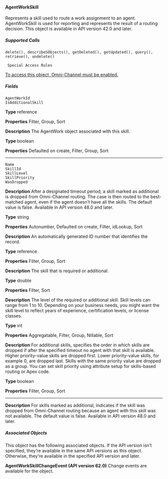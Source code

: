 #### AgentWorkSkill

Represents a skill used to route a work assignment to an agent. AgentWorkSkill is used for reporting and represents the result of a routing
decision. This object is available in API version 42.0 and later.

##### Supported Calls
```
delete(), describeSObjects(), getDeleted(), getUpdated(), query(), retrieve(), undelete()

 Special Access Rules

```
[To access this object, Omni-Channel must be enabled.](https://help.salesforce.com/articleView?id=omnichannel_intro.htm&type=5&language=en_US)

##### Fields

```
AgentWorkId
IsAdditionalSkill

```

**Type**
reference

**Properties**
Filter, Group, Sort

**Description**
The AgentWork object associated with this skill.

**Type**
boolean

**Properties**
Defaulted on create, Filter, Group, Sort


-----

```
Name
SkillId
SkillLevel
SkillPriority
WasDropped

```

**Description**
After a designated timeout period, a skill marked as additional is dropped from Omni-Channel
routing. The case is then routed to the best-matched agent, even if the agent doesn’t have
all the skills. The default value is false. Available in API version 48.0 and later.

**Type**
string

**Properties**
Autonumber, Defaulted on create, Filter, idLookup, Sort

**Description**
An automatically generated ID number that identifies the record.

**Type**
reference

**Properties**
Filter, Group, Sort

**Description**
The skill that is required or additional.

**Type**
double

**Properties**
Filter, Sort

**Description**
The level of the required or additional skill. Skill levels can range from 1 to 10. Depending on
your business needs, you might want the skill level to reflect years of experience, certification
levels, or license classes.

**Type**
int

**Properties**
Aggregatable, Filter, Group, Nillable, Sort

**Description**
For additional skills, specifies the order in which skills are dropped if after the specified timeout
no agent with that skill is available. Higher priority-value skills are dropped first. Lower
priority-value skills, for example 0, are dropped last. Skills with the same priority value are
dropped as a group. You can set skill priority using attribute setup for skills-based routing or
Apex code.

**Type**
boolean

**Properties**
Filter, Group, Sort


-----

**Description**
For skills marked as additional, indicates if the skill was dropped from Omni-Channel routing
because an agent with this skill was not available. The default value is false. Available in API
version 48.0 and later.

##### Associated Objects

This object has the following associated objects. If the API version isn’t specified, they’re available in the same API versions as this object.
Otherwise, they’re available in the specified API version and later.

**AgentWorkSkillChangeEvent (API version 62.0)**
Change events are available for the object.
